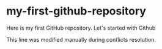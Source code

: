 # my-first-github-repository
Here is my first GitHub repository. Let's started with Github

This line was modified manually during conflicts resolution. 
